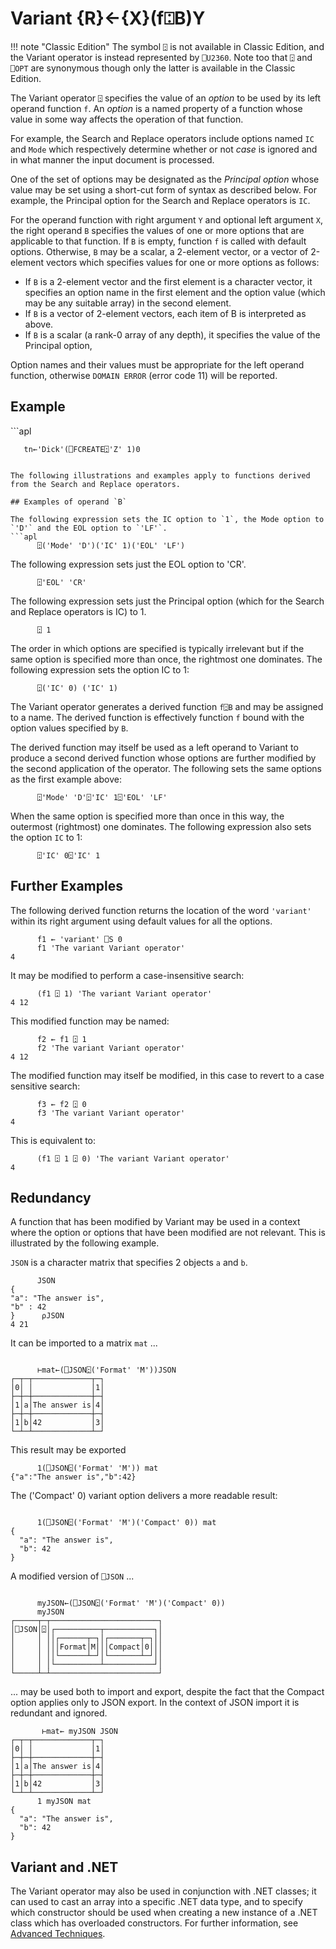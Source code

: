 <h1 class="heading"><span class="name">Variant</span> <span class="command">{R}←{X}(f⍠B)Y</span></h1>

!!! note "Classic Edition"
    The symbol `⍠` is not available in Classic Edition, and the Variant operator is instead represented by `⎕U2360`. Note too that `⍠` and `⎕OPT` are synonymous though only the latter is available in the Classic Edition.

The Variant operator `⍠` specifies the value of an *option* to be used by its left operand function `f`. An *option* is a named property of a function whose value in some way affects the operation of that function.

For example, the Search and Replace operators include options named `IC` and `Mode` which respectively determine whether or not *case* is ignored and in what manner the input document is processed.

One of the set of options may be designated as the *Principal option* whose value may be set using a short-cut form of syntax as described below. For example, the Principal option for the Search and Replace operators is `IC`.

For the operand function with right argument `Y` and optional left argument `X`, the right operand `B` specifies the values of one or more options that are applicable to that function. If `B` is empty, function `f` is called with default options. Otherwise, `B` may be a scalar, a 2-element vector, or a vector of 2-element vectors which specifies values for one or more options as follows:

- If `B` is a 2-element vector and the first element is a character vector, it specifies an option name in the first element and the option value (which may be any suitable array) in the second element.
- If `B` is a vector of 2-element vectors, each item of B is interpreted as above.
- If `B` is a scalar (a rank-0 array of any depth), it specifies the value of the Principal option,

Option names and their values must be appropriate for the left operand function, otherwise `DOMAIN ERROR` (error code 11) will be reported.

<h2 class="example">Example</h2>
```apl

       tn←'Dick'(⎕FCREATE⍠'Z' 1)0
```

The following illustrations and examples apply to functions derived from the Search and Replace operators.

## Examples of operand `B`

The following expression sets the IC option to `1`, the Mode option to `'D'` and the EOL option to `'LF'`.
```apl
      ⍠('Mode' 'D')('IC' 1)('EOL' 'LF')
```

The following expression sets just the EOL option to 'CR'.
```apl
      ⍠'EOL' 'CR'
```

The following expression sets just the Principal option (which for the Search and Replace operators is IC) to 1.
```apl
      ⍠ 1
```

The order in which options are specified is typically irrelevant but if the same option is specified more than once, the rightmost one dominates. The following expression sets the option IC to 1:
```apl
      ⍠('IC' 0) ('IC' 1)
```

The Variant operator generates a derived function `f⍠B` and may be assigned to a name. The derived function is effectively function `f` bound with the option values specified by `B`.

The derived function may itself be used as a left operand to Variant to produce a second derived function whose options are further modified by the second application of the operator. The following sets the same options as the first example above:
```apl
      ⍠'Mode' 'D'⍠'IC' 1⍠'EOL' 'LF'
```

When the same option is specified more than once in this way, the outermost (rightmost) one dominates. The following expression also sets the option `IC` to 1:
```apl
      ⍠'IC' 0⍠'IC' 1
```

## Further Examples

The following derived function returns the location of the word `'variant'` within its right argument using default values for all the options.
```apl
      f1 ← 'variant' ⎕S 0
      f1 'The variant Variant operator'
4
```

It may be modified to perform a case-insensitive search:
```apl
      (f1 ⍠ 1) 'The variant Variant operator'
4 12
```

This modified function may be named:
```apl
      f2 ← f1 ⍠ 1
      f2 'The variant Variant operator'
4 12
```

The modified function may itself be modified, in this case to revert to a case sensitive search:
```apl
      f3 ← f2 ⍠ 0
      f3 'The variant Variant operator'
4
```

This is equivalent to:
```apl
      (f1 ⍠ 1 ⍠ 0) 'The variant Variant operator'
4
```

## Redundancy

A function that has been modified by Variant may be used in a context where the option or options that have been modified are not relevant. This is illustrated by the following example.

`JSON` is a character matrix that specifies 2 objects `a` and `b`.
```apl
      JSON
{                    
"a": "The answer is",
"b" : 42             
}      ⍴JSON
4 21
```

It can be imported to a matrix `mat` ...
```apl
            
      ⊢mat←(⎕JSON⍠('Format' 'M'))JSON
┌─┬─┬─────────────┬─┐
│0│ │             │1│
├─┼─┼─────────────┼─┤
│1│a│The answer is│4│
├─┼─┼─────────────┼─┤
│1│b│42           │3│
└─┴─┴─────────────┴─┘
```

This result may be exported
```apl
      1(⎕JSON⍠('Format' 'M')) mat
{"a":"The answer is","b":42}
```

The ('Compact' 0) variant option delivers a more readable result:
```apl

      1(⎕JSON⍠('Format' 'M')('Compact' 0)) mat
{                      
  "a": "The answer is",
  "b": 42              
}
```

A modified version of `⎕JSON` ...
```apl
                      
      myJSON←(⎕JSON⍠('Format' 'M')('Compact' 0))
      myJSON
┌─────┬─┬────────────────────────┐
│⎕JSON│⍠│┌──────────┬───────────┐│
│     │ ││┌──────┬─┐│┌───────┬─┐││
│     │ │││Format│M│││Compact│0│││
│     │ ││└──────┴─┘│└───────┴─┘││
│     │ │└──────────┴───────────┘│
└─────┴─┴────────────────────────┘
```

... may be used both to import and export, despite the fact that the Compact option applies only to JSON export. In the context of JSON import it is redundant and ignored.
```apl
       ⊢mat← myJSON JSON
┌─┬─┬─────────────┬─┐
│0│ │             │1│
├─┼─┼─────────────┼─┤
│1│a│The answer is│4│
├─┼─┼─────────────┼─┤
│1│b│42           │3│
└─┴─┴─────────────┴─┘
      1 myJSON mat
{                      
  "a": "The answer is",
  "b": 42              
}                      
```

## Variant and .NET

The Variant operator may also be used in conjunction with .NET classes; it can used to cast an array into a specific .NET data type, and to specify which constructor should be used when creating a new instance of a .NET class which has overloaded constructors. For further information, see [Advanced Techniques](../../../dotnet-framework-interface/accessing-net-classes/advanced-techniques).
